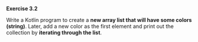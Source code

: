 **Exercise 3.2**

Write a Kotlin program to create a **new array list that will have some colors (string)**. 
Later, add a new color as the first element and print out the collection by **iterating through the list**.
